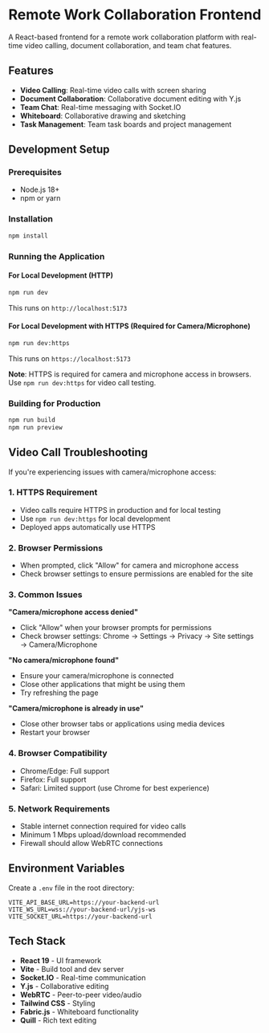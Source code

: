 # Remote Work Collaboration Frontend

A React-based frontend for a remote work collaboration platform with real-time video calling, document collaboration, and team chat features.

## Features

- **Video Calling**: Real-time video calls with screen sharing
- **Document Collaboration**: Collaborative document editing with Y.js
- **Team Chat**: Real-time messaging with Socket.IO
- **Whiteboard**: Collaborative drawing and sketching
- **Task Management**: Team task boards and project management

## Development Setup

### Prerequisites

- Node.js 18+
- npm or yarn

### Installation

```bash
npm install
```

### Running the Application

#### For Local Development (HTTP)
```bash
npm run dev
```
This runs on `http://localhost:5173`

#### For Local Development with HTTPS (Required for Camera/Microphone)
```bash
npm run dev:https
```
This runs on `https://localhost:5173`

**Note**: HTTPS is required for camera and microphone access in browsers. Use `npm run dev:https` for video call testing.

### Building for Production

```bash
npm run build
npm run preview
```

## Video Call Troubleshooting

If you're experiencing issues with camera/microphone access:

### 1. HTTPS Requirement
- Video calls require HTTPS in production and for local testing
- Use `npm run dev:https` for local development
- Deployed apps automatically use HTTPS

### 2. Browser Permissions
- When prompted, click "Allow" for camera and microphone access
- Check browser settings to ensure permissions are enabled for the site

### 3. Common Issues

**"Camera/microphone access denied"**
- Click "Allow" when your browser prompts for permissions
- Check browser settings: Chrome → Settings → Privacy → Site settings → Camera/Microphone

**"No camera/microphone found"**
- Ensure your camera/microphone is connected
- Close other applications that might be using them
- Try refreshing the page

**"Camera/microphone is already in use"**
- Close other browser tabs or applications using media devices
- Restart your browser

### 4. Browser Compatibility
- Chrome/Edge: Full support
- Firefox: Full support
- Safari: Limited support (use Chrome for best experience)

### 5. Network Requirements
- Stable internet connection required for video calls
- Minimum 1 Mbps upload/download recommended
- Firewall should allow WebRTC connections

## Environment Variables

Create a `.env` file in the root directory:

```env
VITE_API_BASE_URL=https://your-backend-url
VITE_WS_URL=wss://your-backend-url/yjs-ws
VITE_SOCKET_URL=https://your-backend-url
```

## Tech Stack

- **React 19** - UI framework
- **Vite** - Build tool and dev server
- **Socket.IO** - Real-time communication
- **Y.js** - Collaborative editing
- **WebRTC** - Peer-to-peer video/audio
- **Tailwind CSS** - Styling
- **Fabric.js** - Whiteboard functionality
- **Quill** - Rich text editing

